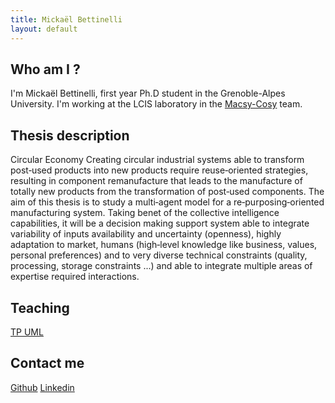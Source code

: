 ```yaml
---
title: Mickaël Bettinelli
layout: default
---
```

## Who am I ?

I'm Mickaël Bettinelli, first year Ph.D student in the Grenoble-Alpes University. I'm working at the LCIS laboratory in the [Macsy-Cosy](http://lcis.grenoble-inp.fr/themes/modelisation-commande-et-supervision-des-systemes-complexes-ouverts-et-decentralises/) team.


## Thesis description

Circular Economy Creating circular industrial systems able to transform post‐used products into new products require reuse‐oriented strategies, resulting in component remanufacture that leads to the manufacture of totally new products from the transformation of post‐used components.
The aim of this thesis is to study a multi‐agent model for a re‐purposing‐oriented manufacturing system. Taking benet of the collective intelligence capabilities, it will be a decision making support system able to integrate variability of inputs availability and uncertainty (openness), highly adaptation to market, humans (high‐level knowledge like business, values, personal preferences) and to very diverse technical constraints (quality, processing, storage constraints ...) and able to integrate multiple areas of expertise required interactions.

## Teaching

[TP UML](enseignement.md)

## Contact me

[Github](https://github.com/MilowB)
[Linkedin](https://www.linkedin.com/in/micka%C3%ABl-bettinelli-a4426198/)

